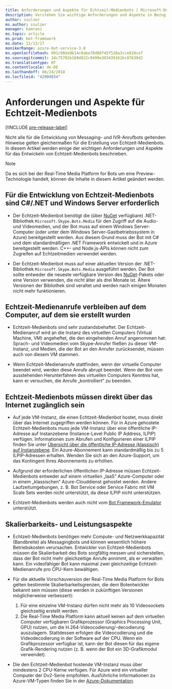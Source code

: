```yaml
---
title: Anforderungen und Aspekte für Echtzeit-Medienbots | Microsoft-Dokumentation
description: Verstehen Sie wichtige Anforderungen und Aspekte in Bezug auf das Erstellen von Echtzeit-Medienbots für Skype mithilfe des Bot Builder SDK für .NET.
author: ssulzer
ms.author: ssulzer
manager: kamrani
ms.topic: article
ms.prod: bot-framework
ms.date: 12/13/17
monikerRange: azure-bot-service-3.0
ms.openlocfilehash: 091c90da9b14c0abe70d08f45f528a3cce818cef
ms.sourcegitcommit: 2dc75701b169d822c9499e393439161bc87639d2
ms.translationtype: HT
ms.contentlocale: de-DE
ms.lasthandoff: 08/24/2018
ms.locfileid: "42904034"
---
```

# <a name="requirements-and-considerations-for-real-time-media-bots"></a>Anforderungen und Aspekte für Echtzeit-Medienbots

[!INCLUDE [pre-release-label](../includes/pre-release-label-v3.md)]

Nicht alle für die Entwicklung von Messaging- und IVR-Anrufbots geltenden Hinweise gelten gleichermaßen für die Erstellung von Echtzeit-Medienbots. In diesem Artikel werden einige der wichtigen Anforderungen und Aspekte für das Entwickeln von Echtzeit-Medienbots beschrieben. 

> [!NOTE]
> Da es sich bei der Real-Time Media Platform for Bots um eine Preview-Technologie handelt, können die Inhalte in diesem Artikel geändert werden.

## <a name="real-time-media-bot-development-requires-cnet-and-windows-server"></a>Für die Entwicklung von Echtzeit-Medienbots sind C#/.NET und Windows Server erforderlich

- Der Echtzeit-Medienbot benötigt die (über <a href="https://www.nuget.org/" target="_blank">NuGet</a> verfügbare) .NET-Bibliothek `Microsoft.Skype.Bots.Media` für den Zugriff auf die Audio- und Videomedien, und der Bot muss auf einem Windows Server-Computer (oder unter dem Windows Server-Gastbetriebssystem in Azure) bereitgestellt werden. Aus diesem Grund muss der Bot mit C# und dem standardmäßigen .NET Framework entwickelt und in Azure bereitgestellt werden. C++- und Node.js-APIs können nicht zum Zugreifen auf Echtzeitmedien verwendet werden.

- Der Echtzeit-Medienbot muss auf einer aktuellen Version der .NET-Bibliothek `Microsoft.Skype.Bots.Media` ausgeführt werden. Der Bot sollte entweder die neueste verfügbare Version des <a href="https://www.nuget.org/" target="_blank">NuGet</a>-Pakets oder eine Version verwenden, die nicht älter als drei Monate ist. Ältere Versionen der Bibliothek sind veraltet und werden nach einigen Monaten nicht mehr funktionieren.

## <a name="real-time-media-calls-stay-on-the-machine-where-they-were-created"></a>Echtzeit-Medienanrufe verbleiben auf dem Computer, auf dem sie erstellt wurden

- Echtzeit-Medienbots sind sehr zustandsbehaftet. Der Echtzeit-Medienanruf wird an die Instanz des virtuellen Computers (Virtual Machine, VM) angeheftet, die den eingehenden Anruf angenommen hat: Sprach- und Videomedien vom Skype-Anrufer fließen zu dieser VM-Instanz, und Medien, die der Bot an den Anrufer zurücksendet, müssen auch von diesem VM stammen.

- Wenn Echtzeit-Medienanrufe stattfinden, wenn der virtuelle Computer beendet wird, werden diese Anrufe abrupt beendet. Wenn der Bot vom ausstehenden Herunterfahren des virtuellen Computers Kenntnis hat, kann er versuchen, die Anrufe „kontrolliert“ zu beenden.

## <a name="real-time-media-bots-must-be-directly-accessible-on-the-internet"></a>Echtzeit-Medienbots müssen direkt über das Internet zugänglich sein

- Auf jede VM-Instanz, die einen Echtzeit-Medienbot hostet, muss direkt über das Internet zugegriffen werden können. Für in Azure gehostete Echtzeit-Medienbots muss jede VM-Instanz über eine öffentliche IP-Adresse auf Instanzebene (Instance-Level Public IP Address, ILPIP) verfügen. Informationen zum Abrufen und Konfigurieren einer ILPIP finden Sie unter <a href="/azure/virtual-network/virtual-networks-instance-level-public-ip" target="_blank">Übersicht über die öffentliche IP-Adresse (klassisch) auf Instanzebene</a>. Ein Azure-Abonnement kann standardmäßig bis zu 5 ILPIP-Adressen erhalten. Wenden Sie sich an den Azure-Support, um das Kontingent Ihres Abonnements zu erhöhen.

- Aufgrund der erforderlichen öffentlichen IP-Adresse müssen Echtzeit-Medienbots entweder auf einem virtuellen „IaaS“ Azure-Computer oder in einem „klassischen“ Azure-Clouddienst gehostet werden. Andere Laufzeitumgebungen, z. B. Bot Service oder Service Fabric mit VM Scale Sets werden nicht unterstützt, da diese ILPIP nicht unterstützen.

- Echtzeit-Medienbots werden auch nicht vom [Bot Framework-Emulator](../bot-service-debug-emulator.md) unterstützt.

## <a name="scalability-and-performance-considerations"></a>Skalierbarkeits- und Leistungsaspekte

- Echtzeit-Medienbots benötigen mehr Compute- und Netzwerkkapazität (Bandbreite) als Messagingbots und können wesentlich höhere Betriebskosten verursachen. Entwickler von Echtzeit-Medienbots müssen die Skalierbarkeit des Bots sorgfältig messen und sicherstellen, dass der Bot nicht mehr gleichzeitige Anrufe annimmt, als er verwalten kann. Ein videofähiger Bot kann maximal zwei gleichzeitige Echtzeit-Medienanrufe pro CPU-Kern bewältigen.

- Für die aktuelle Vorschauversion der Real-Time Media Platform for Bots gelten bestimmte Skalierbarkeitsgrenzen, die dem Botentwickler bekannt sein müssen (diese werden in zukünftigen Versionen möglicherweise verbessert): 
  1. Für eine einzelne VM-Instanz dürfen nicht mehr als 10 Videosockets gleichzeitig erstellt werden.
  2. Die Real-Time Media Platform kann aktuell keinen auf dem virtuellen Computer verfügbaren Grafikprozessor (Graphics Processing Unit, GPU) nutzen, um die H.264-Videocodierung/-decodierung auszulagern. Stattdessen erfolgen die Videocodierung und die Videodecodierung in der Software auf der CPU. Wenn ein Grafikprozessor verfügbar ist, kann der Bot diesen für das eigene Grafik-Rendering nutzen (z. B. wenn der Bot ein 3D-Grafikmodul verwendet).

- Die den Echtzeit-Medienbot hostende VM-Instanz muss über mindestens 2 CPU-Kerne verfügen. Für Azure wird ein virtueller Computer der Dv2-Serie empfohlen. Ausführliche Informationen zu Azure-VM-Typen finden Sie in der <a href="/azure/virtual-machines/windows/sizes-general" target="_blank">Azure-Dokumentation</a>. 
